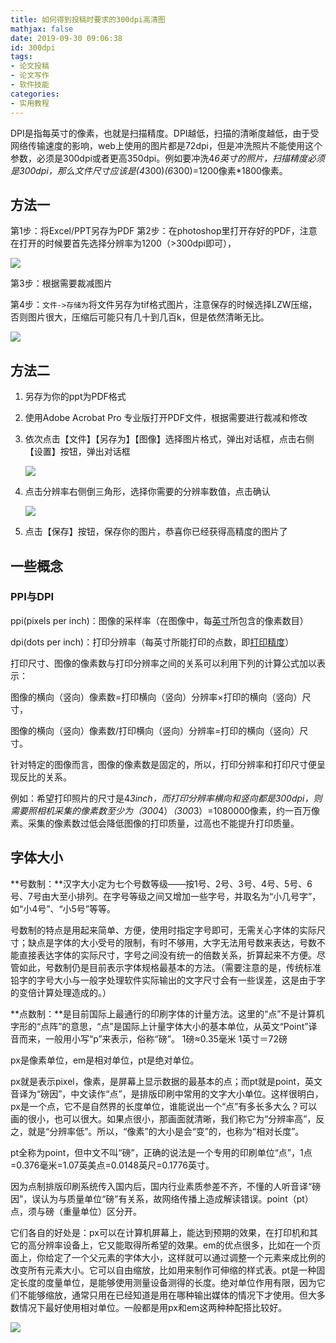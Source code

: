 ```yaml
---
title: 如何得到投稿时要求的300dpi高清图
mathjax: false
date: 2019-09-30 09:06:38
id: 300dpi
tags:
- 论文投稿
- 论文写作
- 软件技能
categories:
- 实用教程
---
```


DPI是指每英寸的像素，也就是扫描精度。DPI越低，扫描的清晰度越低，由于受网络传输速度的影响，web上使用的图片都是72dpi，但是冲洗照片不能使用这个参数，必须是300dpi或者更高350dpi。例如要冲洗4*6英寸的照片，扫描精度必须是300dpi，那么文件尺寸应该是(4*300)*(6*300)=1200像素*1800像素。

<!---more--->

## 方法一

第1步：将Excel/PPT另存为PDF
第2步：在photoshop里打开存好的PDF，注意在打开的时候要首先选择分辨率为1200（>300dpi即可），

![](https://zymin-1255632454.cos.ap-shanghai.myqcloud.com/0newblog/1569806000311.png)

第3步：根据需要裁减图片

第4步：`文件->存储为`将文件另存为tif格式图片，注意保存的时候选择LZW压缩，否则图片很大，压缩后可能只有几十到几百k，但是依然清晰无比。

![](https://zymin-1255632454.cos.ap-shanghai.myqcloud.com/0newblog/1569806100117.png)



## 方法二

1. 另存为你的ppt为PDF格式

2. 使用Adobe Acrobat  Pro 专业版打开PDF文件，根据需要进行裁减和修改

3. 依次点击【文件】【另存为】【图像】选择图片格式，弹出对话框，点击右侧【设置】按钮，弹出对话框

   ![](https://zymin-1255632454.cos.ap-shanghai.myqcloud.com/0newblog/2018081509240096.png)

4. 点击分辨率右侧倒三角形，选择你需要的分辨率数值，点击确认

   ![](https://zymin-1255632454.cos.ap-shanghai.myqcloud.com/0newblog/1569810586266.png)

5. 点击【保存】按钮，保存你的图片，恭喜你已经获得高精度的图片了

## 一些概念

### PPI与DPI

ppi(pixels per inch)：图像的采样率（在图像中，每[英寸](https://baike.baidu.com/item/英寸)所包含的像素数目）

dpi(dots per inch)：打印分辨率（每英寸所能打印的点数，即[打印精度](https://baike.baidu.com/item/打印精度)）

打印尺寸、图像的像素数与打印分辨率之间的关系可以利用下列的计算公式加以表示：

图像的横向（竖向）像素数=打印横向（竖向）分辨率×打印的横向（竖向）尺寸，

图像的横向（竖向）像素数/打印横向（竖向）分辨率=打印的横向（竖向）尺寸。

针对特定的图像而言，图像的像素数是固定的，所以，打印分辨率和打印尺寸便呈现反比的关系。

例如：希望打印照片的尺寸是4*3inch，而打印分辨率横向和竖向都是300dpi，则需要照相机采集的像素数至少为（300*4）*（300*3）=1080000像素，约一百万像素。采集的像素数过低会降低图像的打印质量，过高也不能提升打印质量。

## 字体大小

**号数制：**汉字大小定为七个号数等级——按1号、2号、3号、4号、5号、6号、7号由大至小排列。在字号等级之间又增加一些字号，并取名为“小几号字”，如“小4号”、“小5号”等等。 

号数制的特点是用起来简单、方便，使用时指定字号即可，无需关心字体的实际尺寸；缺点是字体的大小受号的限制，有时不够用，大字无法用号数来表达，号数不能直接表达字体的实际尺寸，字号之间没有统一的倍数关系，折算起来不方便。尽管如此，号数制仍是目前表示字体规格最基本的方法。（需要注意的是，传统标准铅字的字号大小与一般字处理软件实际输出的文字尺寸会有一些误差，这是由于字的变倍计算处理造成的。） 

**点数制：**是目前国际上最通行的印刷字体的计量方法。这里的“点”不是计算机字形的“点阵”的意思，“点”是国际上计量字体大小的基本单位，从英文“Point”译音而来，一般用小写“p”来表示，俗称“磅”。 1磅≈0.35毫米 1英寸＝72磅 

px是像素单位，em是相对单位，pt是绝对单位。

px就是表示pixel，像素，是屏幕上显示数据的最基本的点；而pt就是point，英文音译为“磅因”，中文读作“点”，是排版印刷中常用的文字大小单位。这样很明白，px是一个点，它不是自然界的长度单位，谁能说出一个“点”有多长多大么？可以画的很小，也可以很大。如果点很小，那画面就清晰，我们称它为“分辨率高”，反之，就是“分辨率低”。所以，“像素”的大小是会“变”的，也称为“相对长度”。

pt全称为point，但中文不叫“磅”，正确的说法是一个专用的印刷单位“点”，1点=0.376毫米=1.07英美点=0.0148英尺=0.1776英寸。

因为点制排版印刷系统传入国内后，国内行业素质参差不齐，不懂的人听音译“磅因”，误认为与质量单位“磅”有关系，故网络传播上造成解读错误。point（pt）点，须与磅（重量单位）区分开。

它们各自的好处是：px可以在计算机屏幕上，能达到预期的效果，在打印机和其它的高分辨率设备上，它又能取得所希望的效果。em的优点很多，比如在一个页面上，你给定了一个父元素的字体大小，这样就可以通过调整一个元素来成比例的改变所有元素大小。它可以自由缩放，比如用来制作可伸缩的样式表。pt是一种固定长度的度量单位，是能够使用测量设备测得的长度。绝对单位作用有限，因为它们不能够缩放，通常只用在已经知道是用在哪种输出媒体的情况下才使用。但大多数情况下最好使用相对单位。一般都是用px和em这两种种配搭比较好。



![](https://zymin-1255632454.cos.ap-shanghai.myqcloud.com/0newblog/zihao.jpg)